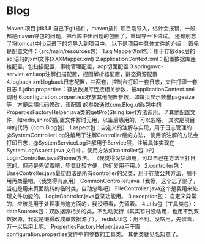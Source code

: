 # Blog
Maven 项目
jdk1.8
自己下git插件，maven插件
项目刚导入，估计会报错，一般都是maven导包的问题，把仓库中出问题的包删了，重现导一下试试。
还有别忘了将tomcat中lib目录下的包导入到项目中。
以下是项目中具体文件的介绍：
首先是配置文件：（src/main/resources包）
  1.sqlMapperXml包：用于存放dao层的sql语句的xml文件(XXXMapper.xml)
  2.applicationContext.xml：配置数据库连接配置，包扫描配置，事物管理配置，aop切面配置
  3.springmvc-servlet.xml:aop注解扫描配置，视图解析器配置，静态资源配置
  4.logback.xml:logback日志配置，共两套，控制台打印一套日志，文件打印一套日志
  5.jdbc.properties：存放数据库连接相关参数，被applicationContext.xml调用
  6.configuration.properties:存放其他配置参数，如每页显示数量pagesize等，方便后期代码修改，该配置
    的参数通过com.Blog.utils包中的PropertiesFactoryHelper.java类的getPro(String key)方法调用。
  7.其他配置文件，如redis,shiro的配置文件暂时无用，以备后患用的，可以忽略。
其次是项目中的代码（com.Blog包）
  1.aspect包：自定义的注解与实现，用于日志管理的@SystemControllerLog注解用于注解Controller层的方法，
    使用该注解的方法会打印日志，@SystemServiceLog注解用于Service层，注解具体实现在SystemLogAspect.java
    文件中。使用方法如controller包中的LoginController.java的home方法。
   （我觉得没啥卵用，可以自己在方法里打日志的，但还是先留着吧，毕竟比较方便，你们爱用不用。）
  2.controller包：
    BaseController.java最初想法是所有controller的父类，用于存放公共方法，用不用再商量吧。（我觉得有点用）
    CommonController.java（我擦，这个忘了删了，当初是用来页面跳转的临时类，自动忽略吧）
    FileController.java这个是我用来处理文件功能的。
    LoginControler.java登录功能用。
  3.exception包：
    自定义异常的，应该是用于处理事务这方面的，我没细看，先留着。
  4.utils包（工具类包）：
    dataSources包：双数据源相关的类，不乱动就行（其实暂时没啥用，也用不到双数据源，我就是懒得改成单数据源了）。
    redisUtil包：用不到，没啥用，先留着，万一以后用上呢。
    PropertiesFactoryHelper.java用于取configuration.properties文件中的参数的工具类。
    其他类就见名知意了。
   
